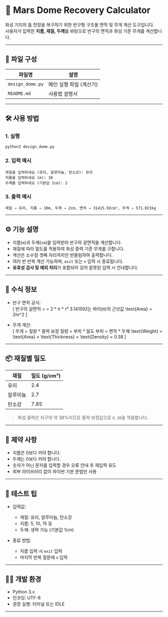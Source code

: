 # 🌌 Mars Dome Recovery Calculator

화성 기지의 돔 천장을 복구하기 위한 반구형 구조물 면적 및 무게 계산 도구입니다.  
사용자가 입력한 **지름, 재질, 두께**를 바탕으로 반구의 면적과 화성 기준 무게를 계산합니다.

---

## 📁 파일 구성

| 파일명              | 설명                                  |
|-------------------|-------------------------------------|
| `design_dome.py`  | 메인 실행 파일 (계산기)                 |
| `README.md`       | 사용법 설명서                          |

---

## 🛠️ 사용 방법

### 1. 실행

```bash
python3 design_dome.py
```

### 2. 입력 예시

```text
재질을 입력하세요 (유리, 알루미늄, 탄소강): 유리
지름을 입력하세요 (m): 10
두께를 입력하세요 (기본값 1cm): 2
```

### 3. 출력 예시

```text
재질 ⇒ 유리, 지름 ⇒ 10m, 두께 ⇒ 2cm, 면적 ⇒ 31415.92cm², 무게 ⇒ 571.021kg
```

---

## ⚙️ 기능 설명

- 지름(`m`)과 두께(`cm`)를 입력받아 반구의 겉면적을 계산합니다.
- 재질에 따라 밀도를 적용하여 화성 중력 기준 무게를 구합니다.
- 계산은 소수점 셋째 자리까지만 반올림하여 출력합니다.
- 여러 번 반복 계산 가능하며, `exit` 또는 `n` 입력 시 종료됩니다.
- **유효성 검사 및 예외 처리**가 포함되어 있어 잘못된 입력 시 안내합니다.

---

## 📐 수식 정보

- 반구 면적 공식:  
  \[
    반구의 겉면적 = = 2 * π * r²
    3.141592는 파이(π)의 근삿값
  \text{Area} = 2πr^2
  \]

- 무게 계산:  
  \[
    무게 = 질량 * 중력 보정
    질량 = 부피 * 밀도
    부피 = 면적 * 두께
  \text{Weight} = \text{Area} × \text{Thickness} × \text{Density} × 0.38
  \]

---

## 📦 재질별 밀도

| 재질       | 밀도 (g/cm³) |
|------------|--------------|
| 유리       | 2.4          |
| 알루미늄   | 2.7          |
| 탄소강     | 7.85         |

> 화성 중력은 지구의 약 38%이므로 중력 보정값으로 `0.38`을 적용합니다.

---

## 🚫 제약 사항

- 지름은 0보다 커야 합니다.
- 두께는 0보다 커야 합니다.
- 숫자가 아닌 문자를 입력할 경우 오류 안내 후 재입력 유도
- 외부 라이브러리 없이 파이썬 기본 문법만 사용

---

## 🧪 테스트 팁

- 입력값:  
  - 재질: 유리, 알루미늄, 탄소강  
  - 지름: 5, 10, 15 등  
  - 두께: 생략 가능 (기본값 1cm)

- 종료 방법:  
  - 지름 입력 시 `exit` 입력  
  - 마지막 반복 질문에 `n` 입력

---

## 👩‍💻 개발 환경

- Python 3.x
- 인코딩: UTF-8
- 권장 실행: 터미널 또는 IDLE

---